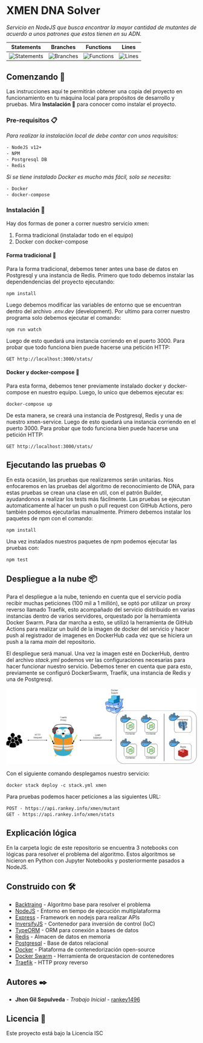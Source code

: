 # XMEN DNA Solver
_Servicio en NodeJS que busca encontrar la mayor cantidad de mutantes de acuerdo a unos patrones que estos tienen en su ADN._

| Statements                  | Branches                | Functions                 | Lines                |
| --------------------------- | ----------------------- | ------------------------- | -------------------- |
| ![Statements](https://img.shields.io/badge/Coverage-96.75%25-brightgreen.svg) | ![Branches](https://img.shields.io/badge/Coverage-96.43%25-brightgreen.svg) | ![Functions](https://img.shields.io/badge/Coverage-85.29%25-yellow.svg) | ![Lines](https://img.shields.io/badge/Coverage-95.54%25-brightgreen.svg)    |

## Comenzando 🚀
Las instrucciones aquí te permitirán obtener una copia del proyecto en funcionamiento en tu máquina local para propósitos de desarrollo y pruebas.
Mira **Instalación 🔧** para conocer como instalar el proyecto.

### Pre-requisitos 📋
_Para realizar la instalación local de debe contar con unos requisitos:_
```
- NodeJS v12+
- NPM
- Postgresql DB
- Redis
```
_Si se tiene instalado Docker es mucho más fácil, solo se necesita:_
```
- Docker
- docker-compose
```

### Instalación 🔧
Hay dos formas de poner a correr nuestro servicio xmen:
1. Forma tradicional (instaladar todo en el equipo)
2. Docker con docker-compose

#### Forma tradicional 🔧
Para la forma tradicional, debemos tener antes una base de datos en Postgresql y una instancia de Redis.
Primero que todo debemos instalar las dependendencias del proyecto ejecutando:
```
npm install
```
Luego debemos modificar las variables de entorno que se encuentran dentro del archivo _.env.dev_ (development).
Por ultimo para correr nuestro programa solo debemos ejecutar el comando:
```
npm run watch
```
Luego de esto quedará una instancia corriendo en el puerto 3000.
Para probar que todo funciona bien puede hacerse una petición HTTP:
```
GET http://localhost:3000/stats/
```

#### Docker y docker-compose 🔧
Para esta forma, debemos tener previamente instalado docker y docker-compose en nuestro equipo.
Luego, lo unico que debemos ejecutar es:
```
docker-compose up
```
De esta manera, se creará una instancia de Postgresql, Redis y una de nuestro xmen-service.
Luego de esto quedará una instancia corriendo en el puerto 3000.
Para probar que todo funciona bien puede hacerse una petición HTTP:
```
GET http://localhost:3000/stats/
```

## Ejecutando las pruebas ⚙️
En esta ocasión, las pruebas que realizaremos serán unitarias.
Nos enfocaremos en las pruebas del algoritmo de reconocimiento de DNA, para estas pruebas se crean una clase en util, con el patrón Builder, ayudandonos a realizar los tests más fácilmente.
Las pruebas se ejecutan automaticamente al hacer un push o pull request con GitHub Actions, pero también podemos ejecutarlas manualmente.
Primero debemos instalar los paquetes de npm con el comando:
```
npm install
```
Una vez instalados nuestros paquetes de npm podemos ejecutar las pruebas con:
```
npm test
```

## Despliegue a la nube 📦
Para el despliegue a la nube, teniendo en cuenta que el servicio podía recibir muchas peticiones (100 mil a 1 millón), se optó por utilizar un proxy reverso llamado Traefik, esto acompañado del servicio distribuido en varias instancias dentro de varios servidores, orquestado por la herramienta Docker Swarm.
Para dar marcha a esto, se utilizó la herramienta de GitHub Actions para realizar un build de la imagen de docker del servicio y hacer push al registrador de imagenes en DockerHub cada vez que se hiciera un push a la rama _main_ del repositorio.

El despliegue será manual.
Una vez la imagen esté en DockerHub, dentro del archivo _stack.yml_ podemos ver las configuraciones necesarias para hacer funcionar nuestro servicio.
Debemos tener en cuenta que para esto, previamente se configuró DockerSwarm, Traefik, una instancia de Redis y una de Postgresql.

![Arquitectura](docs/arquitectura.png)

Con el siguiente comando desplegamos nuestro servicio:
```
docker stack deploy -c stack.yml xmen
```
Para pruebas podemos hacer peticiones a las siguientes URL:
```
POST - https://api.rankey.info/xmen/mutant
GET - https://api.rankey.info/xmen/stats
```

## Explicación lógica
En la carpeta logic de este repositorio se encuentra 3 notebooks con lógicas para resolver el problema del algoritmo.
Estos algoritmos se hicieron en Python con Jupyter Notebooks y posteriormente pasados a NodeJS.

## Construido con 🛠️
* [Backtraing](https://en.wikipedia.org/wiki/Backtracking) - Algoritmo base para resolver el problema
* [NodeJS](https://nodejs.org/) - Entorno en tiempo de ejecución multiplataforma
* [Express](https://expressjs.com/) - Framework en nodejs para realizar APIs
* [InversifyJS](https://github.com/inversify/InversifyJS) - Contenedor para inversión de control (IoC)
* [TypeORM](https://typeorm.io/#/) - ORM para conexión a bases de datos
* [Redis](https://redis.io/) - Almacen de datos en memoria
* [Postgresql](https://www.postgresql.org/) - Base de datos relacional
* [Docker](https://www.docker.com/) - Plataforma de contenedorización open-source
* [Docker Swarm](https://docs.docker.com/engine/swarm/) - Herramienta de orquestacion de contenedores
* [Traefik](https://traefik.io/) - HTTP proxy reverso

## Autores ✒️

* **Jhon Gil Sepulveda** - *Trabajo Inicial* - [rankey1496](https://github.com/rankey1496)

## Licencia 📄

Este proyecto está bajo la Licencia ISC